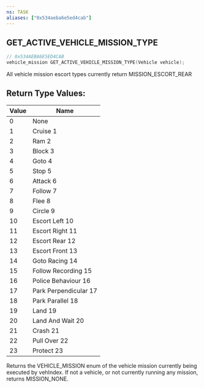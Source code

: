 ```yaml
---
ns: TASK
aliases: ["0x534aeba6e5ed4cab"]
---
```

## GET_ACTIVE_VEHICLE_MISSION_TYPE

```c
// 0x534AEBA6E5ED4CAB
vehicle_mission GET_ACTIVE_VEHICLE_MISSION_TYPE(Vehicle vehicle);
```

All vehicle mission escort types currently return MISSION_ESCORT_REAR

## Return Type Values:
| Value | Name |
| --- | --- |
| 0 | None |
| 1 | Cruise 1 |
| 2 | Ram 2 |
| 3 | Block 3 |
| 4 | Goto 4 |
| 5 | Stop 5 |
| 6 | Attack 6 |
| 7 | Follow 7 |
| 8 | Flee 8 |
| 9 | Circle 9 |
| 10 | Escort Left 10 |
| 11 | Escort Right 11 |
| 12 | Escort Rear 12 |
| 13 | Escort Front 13 |
| 14 | Goto Racing 14 |
| 15 | Follow Recording 15 |
| 16 | Police Behaviour 16 |
| 17 | Park Perpendicular 17 |
| 18 | Park Parallel 18 |
| 19 | Land 19 |
| 20 | Land And Wait 20 |
| 21 | Crash 21 |
| 22 | Pull Over 22 |
| 23 | Protect 23 |


Returns the VEHICLE_MISSION enum of the vehicle mission currently being executed by vehIndex. If not a vehicle, or not currently running any mission, returns MISSION_NONE.

